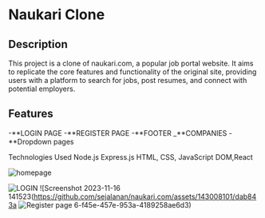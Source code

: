 # Naukari Clone

## Description

This project is a clone of naukari.com, a popular job portal website. It aims to replicate the core features and functionality of the original site, providing users with a platform to search for jobs, post resumes, and connect with potential employers.

## Features

-**LOGIN PAGE
-**REGISTER PAGE
-**FOOTER
_**COMPANIES
-**Dropdown pages

Technologies Used
Node.js
Express.js
HTML, CSS, JavaScript
DOM,React

![homepage](https://github.com/sejalanan/naukari.com/assets/143008101/cce35859-34ce-443b-b533-92c41220e748)

![LOGIN](https://github.com/sejalanan/naukari.com/assets/143008101/a4d87c90-a062-4b8b-bd1a-e7188822e341)
![Screenshot 2023-11-16 141523(https://github.com/sejalanan/naukari.com/assets/143008101/dab843a
![Register page](https://github.com/sejalanan/naukari.com/assets/143008101/5d71efa9-7cdd-4b8f-bffe-513df2e7dab9)
6-f45e-457e-953a-4189258ae6d3)

